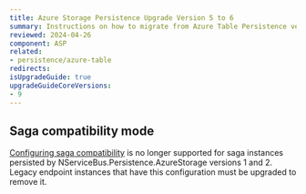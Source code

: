 ```yaml
---
title: Azure Storage Persistence Upgrade Version 5 to 6
summary: Instructions on how to migrate from Azure Table Persistence version 5 to 6
reviewed: 2024-04-26
component: ASP
related:
- persistence/azure-table
redirects:
isUpgradeGuide: true
upgradeGuideCoreVersions:
- 9
---
```


## Saga compatibility mode

[Configuring saga compatibility](/persistence/azure-table/configuration.md?version=astp_5#saga-compatibility-configuration) is no longer supported for saga instances persisted by NServiceBus.Persistence.AzureStorage versions 1 and 2. Legacy endpoint instances that have this configuration must be upgraded to remove it.
